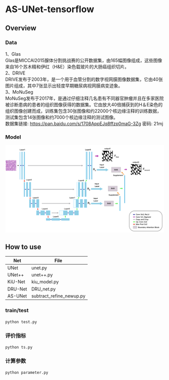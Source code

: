 # AS-UNet-tensorflow

## Overview

### Data
1、Glas  
Glas是MICCAI2015腺体分割挑战赛的公开数据集，由165幅图像组成，这些图像来自16个苏木精和伊红（H&E）染色载玻片的大肠癌组织切片。  
2、DRIVE  
DRIVE发布于2003年，是一个用于血管分割的数字视网膜图像数据集，它由40张图片组成，其中7张显示出轻度早期糖尿病视网膜病变迹象。  
3、MoNuSeg  
MoNuSeg发布于2017年，是通过仔细注释几名患有不同器官肿瘤并且在多家医院被诊断患病的患者的组织图像获得的数据集。它由放大40倍捕获到的H＆E染色的组织图像创建而成，训练集包含30张图像和约22000个核边缘注释的训练数据，测试集包含14张图像和约7000个核边缘注释的测试图像。  
数据集链接: https://pan.baidu.com/s/1708AppEJq8ffzp0maG-3Zg  密码: 21mj  

### Model
![](https://github.com/gqq1210/AS-UNet/blob/b525bd9db20e9a15cdd369521879901a5458c3ff/screenshots/AS-UNet.png)

## How to use
Net    | File
------ | ------
UNet   | unet.py  
UNet++ | unet++.py  
KiU-Net| kiu_model.py
DRU-Net| DRU_net.py  
AS-UNet|subtract_refine_newup.py


### train/test
``python test.py``

### 评价指标
``python ts.py``

### 计算参数
``python parameter.py``










